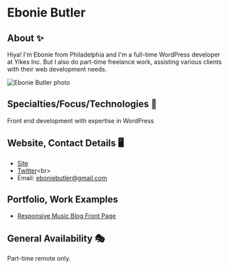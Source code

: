 # Ebonie Butler

## About ✨
Hiya! I'm Ebonie from Philadelphia and I'm a full-time WordPress developer at Yikes Inc. But I also do part-time freelance work, assisting various clients with their web development needs.


![Ebonie Butler photo](https://www.ebonie.me/wp-content/uploads/2017/09/me-300x300.jpg) <!-- add a link to a photo within the parenthesis if you wish! -->

## Specialties/Focus/Technologies 🍎
Front end development with expertise in WordPress

## Website, Contact Details 🖥
* [Site](https://www.ebonie.me)<br>
* [Twitter](https://twitter.com/metalandcoffee_)<br>
* Email: eboniebutler@gmail.com

## Portfolio, Work Examples 
* [Responsive Music Blog Front Page](https://metalandcoffee.github.io/)

## General Availability 🎭
Part-time remote only.

